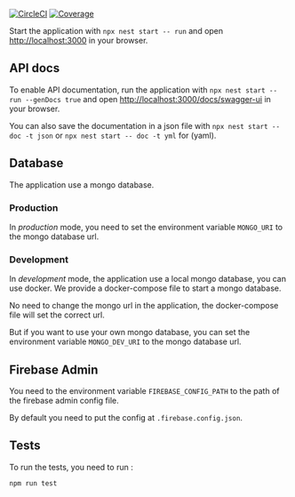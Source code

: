 <a href="https://circleci.com/gh/nestjs/nest" target="_blank"><img src="https://img.shields.io/circleci/build/github/nestjs/nest/master" alt="CircleCI" /></a>
<a href="https://coveralls.io/github/nestjs/nest?branch=master" target="_blank"><img src="https://coveralls.io/repos/github/nestjs/nest/badge.svg?branch=master#9" alt="Coverage" /></a>

Start the application with `npx nest start -- run` and open [http://localhost:3000](http://localhost:3000) in your browser.

## API docs

To enable API documentation, run the application with `npx nest start -- run --genDocs true` and open [http://localhost:3000/docs/swagger-ui](http://localhost:3000/docs/swagger-ui) in your browser.

You can also save the documentation in a json file with `npx nest start -- doc -t json` or `npx nest start -- doc -t yml` for (yaml).

## Database

The application use a mongo database.

### Production

In _production_ mode, you need to set the environment variable `MONGO_URI` to the mongo database url.

### Development

In _development_ mode, the application use a local mongo database, you can use docker.
We provide a docker-compose file to start a mongo database.

No need to change the mongo url in the application, the docker-compose file will set the correct url.

But if you want to use your own mongo database, you can set the environment variable `MONGO_DEV_URI` to the mongo database url.

## Firebase Admin

You need to the environment variable `FIREBASE_CONFIG_PATH` to the path of the firebase admin config file.

By default you need to put the config at `.firebase.config.json`.

## Tests

To run the tests, you need to run :

```bash
npm run test
```
